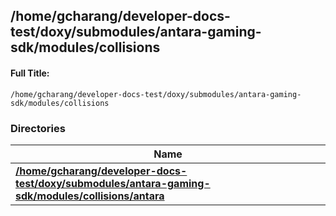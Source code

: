 

## /home/gcharang/developer-docs-test/doxy/submodules/antara-gaming-sdk/modules/collisions

#### Full Title:
```
/home/gcharang/developer-docs-test/doxy/submodules/antara-gaming-sdk/modules/collisions
```





### Directories

| Name           |
| -------------- |
| **[/home/gcharang/developer-docs-test/doxy/submodules/antara-gaming-sdk/modules/collisions/antara](Files/dir_6791437509bb4591d4466a47628fbfc9.md#dir-/home/gcharang/developer-docs-test/doxy/submodules/antara-gaming-sdk/modules/collisions/antara)**  |






















